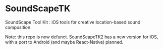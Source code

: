 # SoundScapeTK
SoundScape Tool Kit : iOS tools for creative location-based sound composition.

Note: this repo is now defunct. SoundScapeTK2 has a new version for iOS, with a port to Android (and maybe React-Native) planned.


